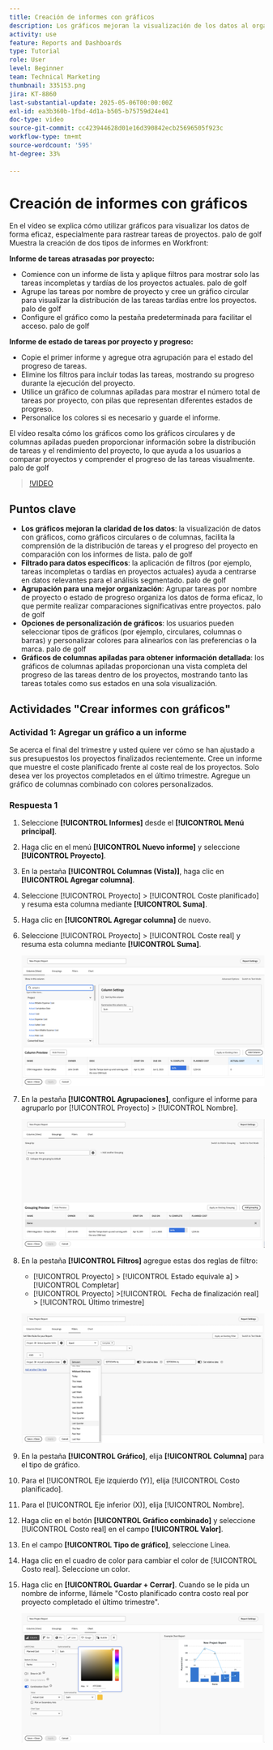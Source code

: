 ```yaml
---
title: Creación de informes con gráficos
description: Los gráficos mejoran la visualización de los datos al organizar las perspectivas de datos a través de filtros, agrupaciones y formatos de columna apilada personalizables, lo que hace que el análisis sea más claro y procesable.
activity: use
feature: Reports and Dashboards
type: Tutorial
role: User
level: Beginner
team: Technical Marketing
thumbnail: 335153.png
jira: KT-8860
last-substantial-update: 2025-05-06T00:00:00Z
exl-id: ea3b360b-1fbd-4d1a-b505-b75759d24e41
doc-type: video
source-git-commit: cc423944628d01e16d390842ecb25696505f923c
workflow-type: tm+mt
source-wordcount: '595'
ht-degree: 33%

---
```


# Creación de informes con gráficos

En el vídeo se explica cómo utilizar gráficos para visualizar los datos de forma eficaz, especialmente para rastrear tareas de proyectos. palo de golf Muestra la creación de dos tipos de informes en Workfront:

**Informe de tareas atrasadas por proyecto:**

* Comience con un informe de lista y aplique filtros para mostrar solo las tareas incompletas y tardías de los proyectos actuales. palo de golf
* Agrupe las tareas por nombre de proyecto y cree un gráfico circular para visualizar la distribución de las tareas tardías entre los proyectos. palo de golf
* Configure el gráfico como la pestaña predeterminada para facilitar el acceso. palo de golf

**Informe de estado de tareas por proyecto y progreso:**

* Copie el primer informe y agregue otra agrupación para el estado del progreso de tareas.
* Elimine los filtros para incluir todas las tareas, mostrando su progreso durante la ejecución del proyecto.
* Utilice un gráfico de columnas apiladas para mostrar el número total de tareas por proyecto, con pilas que representan diferentes estados de progreso.
* Personalice los colores si es necesario y guarde el informe.

El vídeo resalta cómo los gráficos como los gráficos circulares y de columnas apiladas pueden proporcionar información sobre la distribución de tareas y el rendimiento del proyecto, lo que ayuda a los usuarios a comparar proyectos y comprender el progreso de las tareas visualmente. palo de golf

>[!VIDEO](https://video.tv.adobe.com/v/3450017/?captions=spa&quality=12&learn=on&enablevpops=0)

## Puntos clave

* **Los gráficos mejoran la claridad de los datos**: la visualización de datos con gráficos, como gráficos circulares o de columnas, facilita la comprensión de la distribución de tareas y el progreso del proyecto en comparación con los informes de lista. palo de golf
* **Filtrado para datos específicos**: la aplicación de filtros (por ejemplo, tareas incompletas o tardías en proyectos actuales) ayuda a centrarse en datos relevantes para el análisis segmentado. palo de golf
* **Agrupación para una mejor organización**: Agrupar tareas por nombre de proyecto o estado de progreso organiza los datos de forma eficaz, lo que permite realizar comparaciones significativas entre proyectos. palo de golf
* **Opciones de personalización de gráficos**: los usuarios pueden seleccionar tipos de gráficos (por ejemplo, circulares, columnas o barras) y personalizar colores para alinearlos con las preferencias o la marca. palo de golf
* **Gráficos de columnas apiladas para obtener información detallada**: los gráficos de columnas apiladas proporcionan una vista completa del progreso de las tareas dentro de los proyectos, mostrando tanto las tareas totales como sus estados en una sola visualización.


## Actividades &quot;Crear informes con gráficos&quot;

### Actividad 1: Agregar un gráfico a un informe

Se acerca el final del trimestre y usted quiere ver cómo se han ajustado a sus presupuestos los proyectos finalizados recientemente. Cree un informe que muestre el coste planificado frente al coste real de los proyectos. Solo desea ver los proyectos completados en el último trimestre. Agregue un gráfico de columnas combinado con colores personalizados.

### Respuesta 1

1. Seleccione **[!UICONTROL Informes]** desde el **[!UICONTROL Menú principal]**.
1. Haga clic en el menú **[!UICONTROL Nuevo informe]** y seleccione **[!UICONTROL Proyecto]**.
1. En la pestaña **[!UICONTROL Columnas (Vista)]**, haga clic en **[!UICONTROL Agregar columna]**.
1. Seleccione [!UICONTROL Proyecto] > [!UICONTROL Coste planificado] y resuma esta columna mediante **[!UICONTROL Suma]**.
1. Haga clic en **[!UICONTROL Agregar columna]** de nuevo.
1. Seleccione [!UICONTROL Proyecto] > [!UICONTROL Coste real] y resuma esta columna mediante **[!UICONTROL Suma]**.

   ![Imagen de la pantalla para agregar columnas a un informe](assets/chart-report-columns.png)

1. En la pestaña **[!UICONTROL Agrupaciones]**, configure el informe para agruparlo por [!UICONTROL Proyecto] > [!UICONTROL Nombre].

   ![Imagen de la pantalla para agregar agrupaciones a un informe](assets/chart-report-groupings.png)

1. En la pestaña **[!UICONTROL Filtros]** agregue estas dos reglas de filtro:

   * [!UICONTROL Proyecto] > [!UICONTROL Estado equivale a] > [!UICONTROL Completar]
   * [!UICONTROL Proyecto] >[!UICONTROL &#x200B; Fecha de finalización real] > [!UICONTROL Último trimestre]

   ![Imagen de la pantalla para agregar filtros a un informe](assets/chart-report-filters.png)

1. En la pestaña **[!UICONTROL Gráfico]**, elija **[!UICONTROL Columna]** para el tipo de gráfico.
1. Para el [!UICONTROL Eje izquierdo (Y)], elija [!UICONTROL Costo planificado].
1. Para el [!UICONTROL Eje inferior (X)], elija [!UICONTROL Nombre].
1. Haga clic en el botón **[!UICONTROL Gráfico combinado]** y seleccione [!UICONTROL Costo real] en el campo **[!UICONTROL Valor]**.
1. En el campo **[!UICONTROL Tipo de gráfico]**, seleccione Línea.
1. Haga clic en el cuadro de color para cambiar el color de [!UICONTROL Costo real]. Seleccione un color.
1. Haga clic en **[!UICONTROL Guardar + Cerrar]**. Cuando se le pida un nombre de informe, llámele &quot;Costo planificado contra costo real por proyecto completado el último trimestre&quot;.

   ![Imagen de la pantalla para agregar un gráfico a un informe](assets/chart-report-chart.png)
